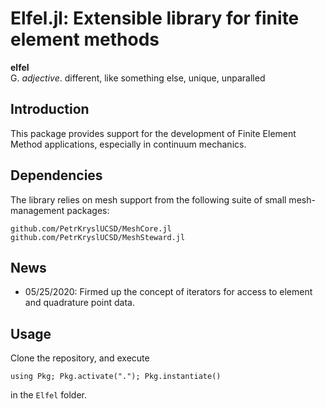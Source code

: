 # Elfel.jl: Extensible library for finite element methods

**elfel**<br>
G. *adjective*. different, like something else, unique, unparalled

## Introduction

This package provides support for the development of Finite Element Method applications, especially in continuum mechanics.

## Dependencies

The library relies on mesh support from the following suite of small mesh-management packages:
```
github.com/PetrKryslUCSD/MeshCore.jl
github.com/PetrKryslUCSD/MeshSteward.jl     
```

## News

- 05/25/2020: Firmed up the concept of iterators for access to element and quadrature point data.


## Usage

Clone the repository, and execute
```
using Pkg; Pkg.activate("."); Pkg.instantiate()
```
in the `Elfel` folder.